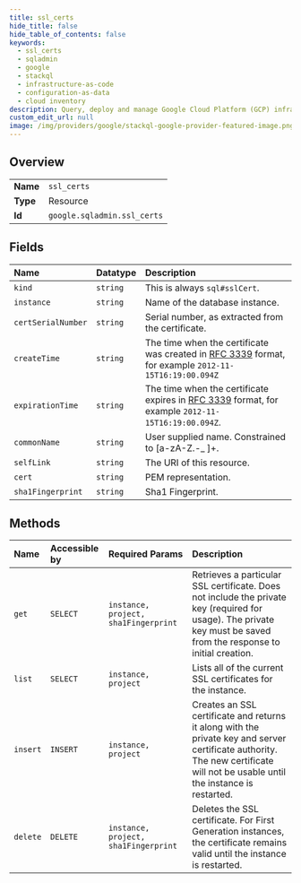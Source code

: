 ```yaml
---
title: ssl_certs
hide_title: false
hide_table_of_contents: false
keywords:
  - ssl_certs
  - sqladmin
  - google    
  - stackql
  - infrastructure-as-code
  - configuration-as-data
  - cloud inventory
description: Query, deploy and manage Google Cloud Platform (GCP) infrastructure and resources using SQL
custom_edit_url: null
image: /img/providers/google/stackql-google-provider-featured-image.png
---
```

  
    

## Overview
<table><tbody>
<tr><td><b>Name</b></td><td><code>ssl_certs</code></td></tr>
<tr><td><b>Type</b></td><td>Resource</td></tr>
<tr><td><b>Id</b></td><td><code>google.sqladmin.ssl_certs</code></td></tr>
</tbody></table>

## Fields
| Name | Datatype | Description |
|:-----|:---------|:------------|
| `kind` | `string` | This is always `sql#sslCert`. |
| `instance` | `string` | Name of the database instance. |
| `certSerialNumber` | `string` | Serial number, as extracted from the certificate. |
| `createTime` | `string` | The time when the certificate was created in [RFC 3339](https://tools.ietf.org/html/rfc3339) format, for example `2012-11-15T16:19:00.094Z` |
| `expirationTime` | `string` | The time when the certificate expires in [RFC 3339](https://tools.ietf.org/html/rfc3339) format, for example `2012-11-15T16:19:00.094Z`. |
| `commonName` | `string` | User supplied name. Constrained to [a-zA-Z.-_ ]+. |
| `selfLink` | `string` | The URI of this resource. |
| `cert` | `string` | PEM representation. |
| `sha1Fingerprint` | `string` | Sha1 Fingerprint. |
## Methods
| Name | Accessible by | Required Params | Description |
|:-----|:--------------|:----------------|:------------|
| `get` | `SELECT` | `instance, project, sha1Fingerprint` | Retrieves a particular SSL certificate. Does not include the private key (required for usage). The private key must be saved from the response to initial creation. |
| `list` | `SELECT` | `instance, project` | Lists all of the current SSL certificates for the instance. |
| `insert` | `INSERT` | `instance, project` | Creates an SSL certificate and returns it along with the private key and server certificate authority. The new certificate will not be usable until the instance is restarted. |
| `delete` | `DELETE` | `instance, project, sha1Fingerprint` | Deletes the SSL certificate. For First Generation instances, the certificate remains valid until the instance is restarted. |
